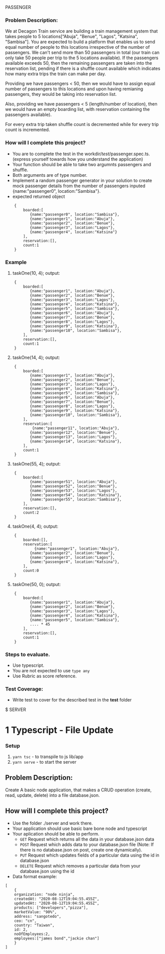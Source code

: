 PASSENGER

### Problem Description:

We at Decagon Train service are building a train management system that takes people to 5 locations[“Abuja", "Benue", "Lagos", "Katsina", "Sambisa"].
You are expected to build a platform that enables us to send equal number of people to this locations irrespective of the number of passengers. We can't send more than 50 passengers in total (our train can only take 50 people per trip to the 5 locations available). If the passengers available exceeds 50, then the remaining passengers are taken into the reservation list, pending if there is a shuffle count available which indicates how many extra trips the train can make per day.

Providing we have passengers < 50, then we would have to assign equal number of passengers to this locations and upon having remianing passengers, they would be taking into reservation list.

Also, providing we have passengers < 5 (length/number of location), then we would have an empty boarding list, with reservation containing the passengers available).

For every extra trip taken shuffle count is decremented while for every trip count is incremented.

### How will I complete this project?

- You are to complete the test in the workdir/_test_/passenger.spec.ts. (express yourself towards how you understand the application)
- Your function should be able to take two argumnts passengers and shuffle.
- Both arguments are of type number.
- Implement a random passenger generator in your solution to create mock passenger details from the number of passengers inputed {name:"passenger0", location:"Sambisa"}.
- expected returned object

```
    {
        boarded:[
           {name:"passenger0", location:"Sambisa"},
           {name:"passenger1", location:"Abuja"},
           {name:"passenger2", location:"Benue"},
           {name:"passenger3", location:"Lagos"},
           {name:"passenger4", location:"Katsina"}
        ],
        reservation:[],
        count:1
    }
```

### Example

1. taskOne(10, 4);
   output:

```
    {
        boarded:[
           {name:"passenger1", location:"Abuja"},
           {name:"passenger2", location:"Benue"},
           {name:"passenger3", location:"Lagos"},
           {name:"passenger4", location:"Katsina"},
           {name:"passenger5", location:"Sambisa"},
           {name:"passenger6", location:"Abuja"},
           {name:"passenger7", location:"Benue"},
           {name:"passenger8", location:"Lagos"},
           {name:"passenger9", location:"Katsina"},
           {name:"passenger10", location:"Sambisa"},
        ],
        reservation:[],
        count:1
    }
```

2. taskOne(14, 4);
   output:

```
    {
        boarded:[
           {name:"passenger1", location:"Abuja"},
           {name:"passenger2", location:"Benue"},
           {name:"passenger3", location:"Lagos"},
           {name:"passenger4", location:"Katsina"},
           {name:"passenger5", location:"Sambisa"},
           {name:"passenger6", location:"Abuja"},
           {name:"passenger7", location:"Benue"},
           {name:"passenger8", location:"Lagos"},
           {name:"passenger9", location:"Katsina"},
           {name:"passenger10", location:"Sambisa"},
        ],
        reservation:[
            {name:"passenger11", location:"Abuja"},
           {name:"passenger12", location:"Benue"},
           {name:"passenger13", location:"Lagos"},
           {name:"passenger14", location:"Katsina"},
        ],
        count:1
    }
```

3. taskOne(55, 4);
   output:

```
    {
        boarded:[
           {name:"passenger51", location:"Abuja"},
           {name:"passenger52", location:"Benue"},
           {name:"passenger53", location:"Lagos"},
           {name:"passenger54", location:"Katsina"},
           {name:"passenger55", location:"Sambisa"},
        ],
        reservation:[],
        count:2
    }
```

4. taskOne(4, 4);
   output:

```
    {
        boarded:[],
        reservation:[
             {name:"passenger1", location:"Abuja"},
           {name:"passenger2", location:"Benue"},
           {name:"passenger3", location:"Lagos"},
           {name:"passenger4", location:"Katsina"},
        ],
        count:0
    }
```

5. taskOne(50, 0);
   output:

```
    {
        boarded:[
           {name:"passenger1", location:"Abuja"},
           {name:"passenger2", location:"Benue"},
           {name:"passenger3", location:"Lagos"},
           {name:"passenger4", location:"Katsina"},
           {name:"passenger5", location:"Sambisa"},
           .... * 45
        ],
        reservation:[],
        count:1
    }
```

### Steps to evaluate.

- Use typescript.
- You are not expected to use `type any`
- Use Rubric as score reference.

### Test Coverage:

- Write test to cover for the described test in the **test** folder





$$$$$$$$$$$$$$$$$$$$$$$$$
SERVER

# 1  Typescript - File Update

### Setup
1. `yarn tsc` - to transpile to js lib/app
2. `yarn serve` - to start the server

## Problem Description:

Create A basic node application, that makes a CRUD operation (create, read, update, delete) into a file database.json.

## How will I complete this project?

- Use the folder ./server and work there.
- Your application should use basic bare bone node and typescript
- Your aplication should be able to perform.
  - `GET` Request which returns all the data in your database.json data
  - `POST` Request which adds data to your database.json file (Note: If there is no database.json on post, create one dynamically).
  - `PUT` Request which updates fields of a particular data using the id in database.json
  - `DELETE` Request which removes a particular data from your database.json using the id
- Data format example:

```
[
    {
    organization: "node ninja",
    createdAt: "2020-08-12T19:04:55.455Z",
    updatedAt: "2020-08-12T19:04:55.455Z",
    products: ["developers","pizza"],
    marketValue: "90%",
    address: "sangotedo",
    ceo: "cn",
    country: "Taiwan",
    id: 2,
    noOfEmployees:2,
    employees:["james bond","jackie chan"]
    }
]
```


